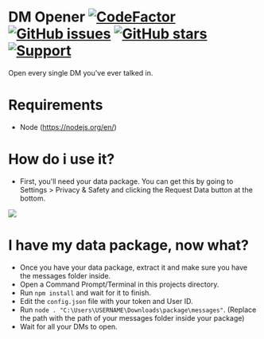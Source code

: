 # DM Opener [![CodeFactor](https://www.codefactor.io/repository/github/slow/open-all-dms/badge)](https://www.codefactor.io/repository/github/slow/open-all-dms) [![GitHub issues](https://img.shields.io/github/issues/slow/open-all-dms?style=flat)](https://github.com/slow/open-all-dms/issues) [![GitHub stars](https://img.shields.io/github/stars/slow/open-all-dms?style=flat)](https://github.com/slow/open-all-dms/stargazers) [![Support](https://img.shields.io/discord/887015827134632057)](https://discord.gg/HQ5N7Rcajc)
Open every single DM you've ever talked in.

# Requirements
- Node (https://nodejs.org/en/)

# How do i use it?
- First, you'll need your data package. You can get this by going to Settings > Privacy & Safety and clicking the Request Data button at the bottom.
<img src="https://media.wtf/39039030"/>

# I have my data package, now what?
- Once you have your data package, extract it and make sure you have the messages folder inside.
- Open a Command Prompt/Terminal in this projects directory.
- Run `npm install` and wait for it to finish.
- Edit the `config.json` file with your token and User ID.
- Run `node . "C:\Users\USERNAME\Downloads\package\messages"`. (Replace the path with the path of your messages folder inside your package)
- Wait for all your DMs to open.
